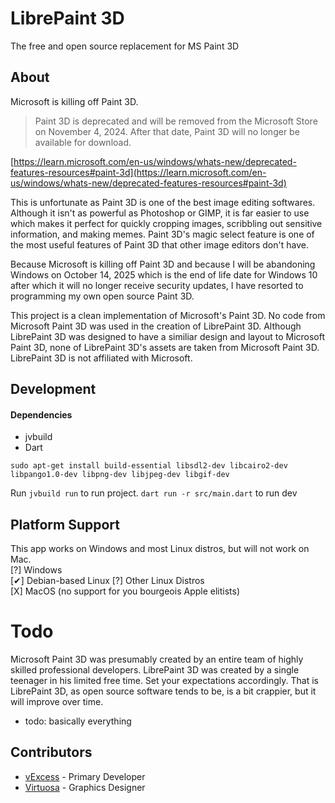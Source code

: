 # LibrePaint 3D
The free and open source replacement for MS Paint 3D

## About
Microsoft is killing off Paint 3D. 
> Paint 3D is deprecated and will be removed from the Microsoft Store on November 4, 2024. After that date, Paint 3D will no longer be available for download.

[https://learn.microsoft.com/en-us/windows/whats-new/deprecated-features-resources#paint-3d](https://learn.microsoft.com/en-us/windows/whats-new/deprecated-features-resources#paint-3d)

This is unfortunate as Paint 3D is one of the best image editing softwares. Although it isn't as powerful as Photoshop or GIMP, it is far easier to use which makes it perfect for quickly cropping images, scribbling out sensitive information, and making memes. Paint 3D's magic select feature is one of the most useful features of Paint 3D that other image editors don't have.

Because Microsoft is killing off Paint 3D and because I will be abandoning Windows on October 14, 2025 which is the end of life date for Windows 10 after which it will no longer receive security updates, I have resorted to programming my own open source Paint 3D.

This project is a clean implementation of Microsoft's Paint 3D. No code from Microsoft
Paint 3D was used in the creation of LibrePaint 3D. Although LibrePaint 3D was designed to have
a similiar design and layout to Microsoft Paint 3D, none of LibrePaint 3D's assets are taken
from Microsoft Paint 3D. LibrePaint 3D is not affiliated with Microsoft. 

## Development
#### Dependencies
- jvbuild
- Dart

`sudo apt-get install build-essential libsdl2-dev libcairo2-dev libpango1.0-dev libpng-dev libjpeg-dev libgif-dev`

Run `jvbuild run` to run project.
`dart run -r src/main.dart` to run dev

## Platform Support
This app works on Windows and most Linux distros, but will not work on Mac.  
[?] Windows  
[✔] Debian-based Linux
[?] Other Linux Distros  
[X] MacOS (no support for you bourgeois Apple elitists)  


# Todo
Microsoft Paint 3D was presumably created by an entire team of highly skilled professional developers. LibrePaint 3D was created by a single teenager in his limited free time. Set your expectations accordingly. That is LibrePaint 3D, as open source software tends to be, is a bit crappier, but it will improve over time.
- todo: basically everything

## Contributors
- [vExcess](https://github.com/vExcess) - Primary Developer
- [Virtuosa](https://www.khanacademy.org/profile/kaid_1077077685654678878412920/projects) - Graphics Designer